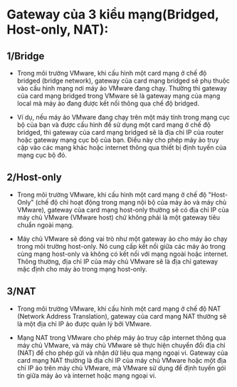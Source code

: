 # Gateway của 3 kiểu mạng(Bridged, Host-only, NAT):
## 1/Bridge
- Trong môi trường VMware, khi cấu hình một card mạng ở chế độ bridged (bridge network), gateway của card mạng bridged sẽ phụ thuộc vào cấu hình mạng nơi máy ảo VMware đang chạy. Thường thì gateway của card mạng bridged trong VMware sẽ là gateway mạng của mạng local mà máy ảo đang được kết nối thông qua chế độ bridged.

- Ví dụ, nếu máy ảo VMware đang chạy trên một máy tính trong mạng cục bộ của bạn và được cấu hình để sử dụng một card mạng ở chế độ bridged, thì gateway của card mạng bridged sẽ là địa chỉ IP của router hoặc gateway mạng cục bộ của bạn. Điều này cho phép máy ảo truy cập vào các mạng khác hoặc internet thông qua thiết bị định tuyến của mạng cục bộ đó.

## 2/Host-only
- Trong môi trường VMware, khi cấu hình một card mạng ở chế độ "Host-Only" (chế độ chỉ hoạt động trong mạng nội bộ của máy ảo và máy chủ VMware), gateway của card mạng host-only thường sẽ có địa chỉ IP của máy chủ VMware (VMware host) chứ không phải là một gateway tiêu chuẩn ngoài mạng.

- Máy chủ VMware sẽ đóng vai trò như một gateway ảo cho máy ảo chạy trong môi trường host-only. Nó cung cấp kết nối giữa các máy ảo trong cùng mạng host-only và không có kết nối với mạng ngoài hoặc internet. Thông thường, địa chỉ IP của máy chủ VMware sẽ là địa chỉ gateway mặc định cho máy ảo trong mạng host-only.

## 3/NAT
- Trong môi trường VMware, khi cấu hình một card mạng ở chế độ NAT (Network Address Translation), gateway của card mạng NAT thường sẽ là một địa chỉ IP ảo được quản lý bởi VMware.

- Mạng NAT trong VMware cho phép máy ảo truy cập internet thông qua máy chủ VMware, và máy chủ VMware sẽ thực hiện chuyển đổi địa chỉ (NAT) để cho phép gửi và nhận dữ liệu qua mạng ngoại vi. Gateway của card mạng NAT thường là địa chỉ IP của máy chủ VMware hoặc một địa chỉ IP ảo trên máy chủ VMware, mà VMware sử dụng để định tuyến gói tin giữa máy ảo và internet hoặc mạng ngoại vi.
